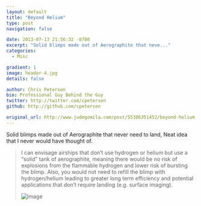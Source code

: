```yaml
---
layout: default
title: "Beyond Helium"
type: post
navigation: false

date: 2013-07-13 21:56:32 -0700
excerpt: "Solid blimps made out of Aerographite that neve..."
categories:
  - Misc

gradient: 1
image: header-4.jpg
details: false

author: Chris Petersen
bio: Professional Guy Behind the Guy
twitter: http://twitter.com/cpetersen
github: http://github.com/cpetersen

original_url: http://www.judegomila.com/post/55386351452/beyond-helium
---
```



Solid blimps made out of Aerographite that never need to land, Neat idea that I never would have thought of.

 > 
 > 
 >  
 > 
 >  I can envisage airships that don’t use hydrogen or helium but use a “solid” tank of aerographite, meaning there would be no risk of explosions from the flammable hydrogen and lower risk of bursting the blimp. Also, you would not need to refill the blimp with hydrogen/helium leading to greater long term efficiency and potential applications that don’t require landing (e.g. surface imaging). 
 > 
 >  ![image](/attachments/790a7e9d4dad1ae257011b6f51c51bbf/image.png) 
 > 
 >  
 > 
 > 
